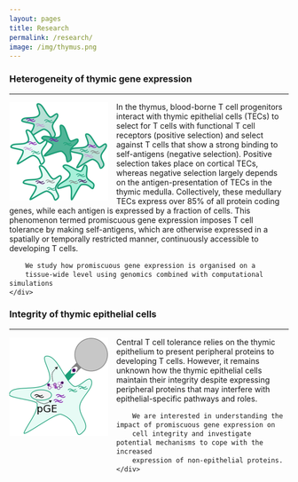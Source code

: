 ```yaml
---
layout: pages
title: Research
permalink: /research/
image: /img/thymus.png
---
```


### Heterogeneity of thymic gene expression
---
<div class="row">
    <div class="col-lg-3" >
        <img class="img-responsive" style="float: left; padding-right:15px;" src="/img/heterogeneity.png">
    </div>
    <div class="col-lg-8">
        In the thymus, blood-borne T cell progenitors interact with thymic epithelial cells (TECs)
        to select for T cells with functional T cell receptors (positive selection) and select
        against T cells that show a strong binding to self-antigens (negative selection).
        Positive selection takes place on cortical TECs, whereas negative selection largely
        depends on the antigen-presentation of TECs in the thymic medulla. Collectively, these
        medullary TECs express over 85% of all protein coding genes, while each antigen
        is expressed by a fraction of cells. This phenomenon termed promiscuous gene expression
        imposes T cell tolerance by making self-antigens, which are otherwise expressed in
        a spatially or temporally restricted manner, continuously accessible to developing T cells.

        We study how promiscuous gene expression is organised on a
        tissue-wide level using genomics combined with computational simulations 
    </div>
</div>


### Integrity of thymic epithelial cells
---
<div class="row">
    <div class="col-lg-3">
        <img class="img-responsive" style="float: left; padding-right:15px;" src="/img/antigen.png">
    </div>
    <div class="col-lg-8">
        Central T cell tolerance relies on the thymic epithelium to present peripheral
        proteins to developing T cells. However, it remains unknown how the thymic
        epithelial cells maintain their integrity despite expressing peripheral
        proteins that may interfere with epithelial-specific pathways and roles.

        We are interested in understanding the impact of promiscuous gene expression on
        cell integrity and investigate potential mechanisms to cope with the increased
        expression of non-epithelial proteins.
    </div>
</div>





